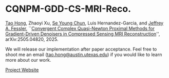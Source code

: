 # CQNPM-GDD-CS-MRI-Reco.

[Tao Hong](https://hongtao-argmin.github.io), Zhaoyi Xu, [Se Young Chun](https://icl.snu.ac.kr), Luis Hernandez-Garcia, and [Jeffrey A. Fessler](https://web.eecs.umich.edu/~fessler/), ``[Convergent Complex Quasi-Newton Proximal Methods for Gradient-Driven Denoisers in Compressed Sensing MRI Reconstruction](https://arxiv.org/abs/2505.04820)'', arXiv:2505.04820, 2025.

We will release our implementation after paper acceptance. Feel free to shoot me an email (tao.hong@austin.utexas.edu) if you would like to learn more about our work.

[Project Website](https://hongtao-argmin.github.io/CQNPM-GD-CSMRI/)
